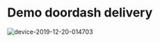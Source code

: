 # Demo doordash delivery

![device-2019-12-20-014703](https://user-images.githubusercontent.com/1653569/71246571-c8282100-22cb-11ea-91a3-73338fc13206.png)
